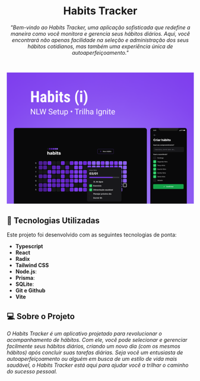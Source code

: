 
<h1 align="center">Habits Tracker</h1>

<p align="center">
  <em>"Bem-vindo ao Habits Tracker, uma aplicação sofisticada que redefine a maneira como você monitora e gerencia seus hábitos diários. Aqui, você encontrará não apenas facilidade na seleção e administração dos seus hábitos cotidianos, mas também uma experiência única de autoaperfeiçoamento."</em>
</p>

<br>

<p align="center">
  <img alt="Habits Tracker" src="habits.png" width="100%" height="70%">
</p>

## 🚀 Tecnologias Utilizadas

Este projeto foi desenvolvido com as seguintes tecnologias de ponta:

- **Typescript**
- **React**
- **Radix**
- **Tailwind CSS**
- **Node.js**: 
- **Prisma**:
- **SQLite**: 
- **Git e Github**
- **Vite**

## 💻 Sobre o Projeto

<em>O Habits Tracker é um aplicativo projetado para revolucionar o acompanhamento de hábitos. Com ele, você pode selecionar e gerenciar facilmente seus hábitos diários, criando um novo dia (com os mesmos hábitos) após concluir suas tarefas diárias. Seja você um entusiasta de autoaperfeiçoamento ou alguém em busca de um estilo de vida mais saudável, o Habits Tracker está aqui para ajudar você a trilhar o caminho do sucesso pessoal.</em>

